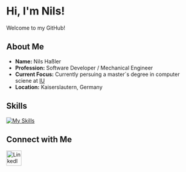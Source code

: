 # Hi, I'm Nils!

Welcome to my GitHub!

## **About Me**

- **Name:** Nils Haßler
- **Profession:** Software Developer / Mechanical Engineer 
- **Current Focus:** Currently persuing a master´s degree in computer sciene at [IU](https://www.linkedin.com/school/iu-hochschule)
- **Location:** Kaiserslautern, Germany

## **Skills**
[![My Skills](https://skillicons.dev/icons?i=ts,vite,cs,dotnet,docker,linux,arch,rider,postgres,rabbitmq,react,obsidian,md)](https://skillicons.dev)


## **Connect with Me**

<a href="https://www.linkedin.com/in/nils-haßler-99030a233" target="_blank">
  <img src="https://cdn.jsdelivr.net/gh/devicons/devicon/icons/linkedin/linkedin-original.svg" alt="LinkedIn" width="40" />
</a>
